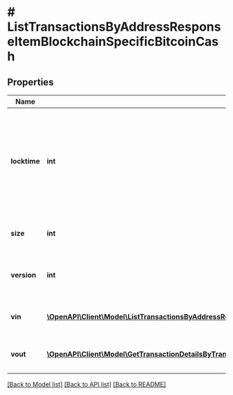 # # ListTransactionsByAddressResponseItemBlockchainSpecificBitcoinCash

## Properties

Name | Type | Description | Notes
------------ | ------------- | ------------- | -------------
**locktime** | **int** | Represents the locktime on the transaction on the specific blockchain, i.e. the blockheight at which the transaction is valid. |
**size** | **int** | Represents the total size of this transaction. |
**version** | **int** | Represents the transaction&#39;s version number. |
**vin** | [**\OpenAPI\Client\Model\ListTransactionsByAddressResponseItemBlockchainSpecificBitcoinCashVin[]**](ListTransactionsByAddressResponseItemBlockchainSpecificBitcoinCashVin.md) | Represents the transaction inputs. |
**vout** | [**\OpenAPI\Client\Model\GetTransactionDetailsByTransactionIDResponseItemBlockchainSpecificBitcoinCashVout[]**](GetTransactionDetailsByTransactionIDResponseItemBlockchainSpecificBitcoinCashVout.md) | Represents the transaction outputs. |

[[Back to Model list]](../../README.md#models) [[Back to API list]](../../README.md#endpoints) [[Back to README]](../../README.md)

